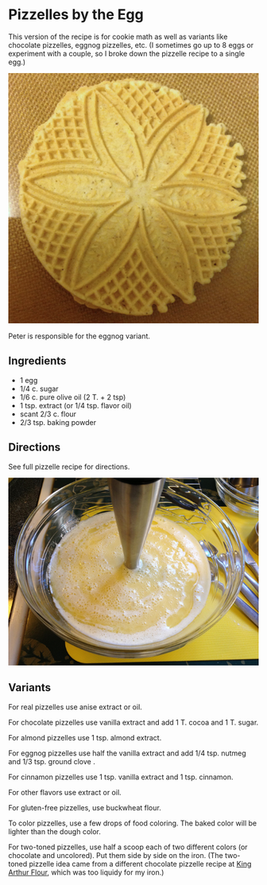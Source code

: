 # Pizzelles by the Egg

This version of the recipe is for cookie math as well as variants like chocolate pizzelles, eggnog pizzelles, etc.  (I sometimes go up to 8 eggs or experiment with a couple, so I broke down the pizzelle recipe to a single egg.)

![eggnog pizzelle](../images/eggnog_pizzelle.png)

Peter is responsible for the eggnog variant.

## Ingredients

* 1 egg
* 1/4 c. sugar
* 1/6 c. pure olive oil (2 T. + 2 tsp)
* 1 tsp. extract (or 1/4 tsp. flavor oil)
* scant 2/3 c. flour
* 2/3 tsp. baking powder

## Directions

See full pizzelle recipe for directions.

![dough](../images/dough.jpg)

## Variants

For real pizzelles use anise extract or oil. 

For chocolate pizzelles use vanilla extract and add 1 T. cocoa and 1 T. sugar.

For almond pizzelles use 1 tsp. almond extract.

For eggnog pizzelles use half the vanilla extract and add 1/4 tsp. nutmeg and 1/3 tsp. ground clove .

For cinnamon pizzelles use 1 tsp. vanilla extract and 1 tsp. cinnamon.

For other flavors use extract or oil.

For gluten-free pizzelles, use buckwheat flour.

To color pizzelles, use a few drops of food coloring.  The baked color will be lighter than the dough color.

For two-toned pizzelles, use half a scoop each of two different colors (or chocolate and uncolored).  Put them side by side on the iron.  (The two-toned pizzelle idea came from a different chocolate pizzelle recipe at [King Arthur Flour](http://www.kingarthurflour.com/recipes/chocolate-pizzelle-recipe), which was too liquidy for my iron.)
